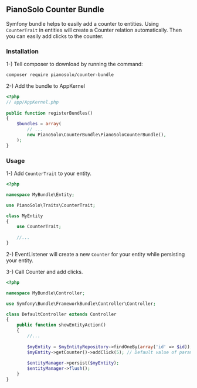 ## PianoSolo Counter Bundle

Symfony bundle helps to easily add a counter to entities. Using `CounterTrait` in entities will create a Counter
relation automatically. Then you can easily add clicks to the counter.

### Installation 

1-) Tell composer to download by running the command:

```bash
composer require pianosolo/counter-bundle
```
 
2-) Add the bundle to AppKernel

```php
<?php
// app/AppKernel.php
	
public function registerBundles()
{
    $bundles = array(
        // ...
        new PianoSolo\CounterBundle\PianoSoloCounterBundle(),
    );
}
```

### Usage

1-) Add `CounterTrait` to your entity.

```php
<?php

namespace MyBundle\Entity;

use PianoSolo\Traits\CounterTrait;

class MyEntity
{
    use CounterTrait;
    
    //...
}

```
2-) EventListener will create a new `Counter` for your entity while persisting your entity.

3-) Call Counter and add clicks.

```php
<?php

namespace MyBundle\Controller;

use Symfony\Bundle\FrameworkBundle\Controller\Controller;

class DefaultController extends Controller
{
    public function showEntityAction()
    {
        //...
        
        $myEntity = $myEntityRepository->findOneBy(array('id' => $id));
        $myEntity->getCounter()->addClick(5); // Default value of parameter is 1
        
        $entityManager->persist($myEntity);
        $entityManager->flush();
    }
}

```


